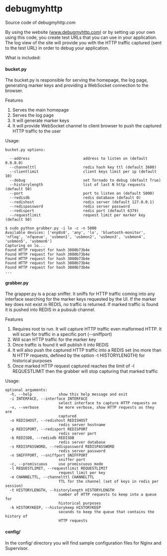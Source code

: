 # debugmyhttp
Source code of debugmyhttp.com

By using the website (www.debugmyhttp.com) or by setting up your own using this code, you create test URLs that you can use in your application. The log view of the site will provide you with the HTTP traffic captured (sent to the test URL) in order to debug your application.  


What is included:

#### bucket.py

The bucket.py is responsible for serving the homepage, the log page, generating marker keys and providing a WebSocket connection to the browser.

Features

1. Serves the main homepage
2. Serves the log page
3. It will generate marker keys
4. It will provide WebSocket channel to client browser to push the captured HTTP traffic to the user

Usage: 
```
bucket.py options:

  --address                        address to listen on (default 0.0.0.0)
  --channelttl                     redis hash key ttl (default 3600)
  --clientlimit                    client keys limit per ip (default 10)
  --debug                          set Tornado to debug (default True)
  --historylength                  list of last N http requests (default 50)
  --port                           port to listen on (default 5000)
  --redisdb                        redis database (default 0)
  --redishost                      redis server (default 127.0.0.1)
  --redispassword                  redis server password
  --redisport                      redis port (default 6379)
  --requestlimit                   request limit per marker key (default 50)
```

```
$ sudo python grabber.py -i lo -c -n 5000
Available devices: ['enp8s0', 'any', 'lo', 'bluetooth-monitor', 'nflog', 'nfqueue', 'usbmon1', 'usbmon2', 'usbmon3', 'usbmon4', 'usbmon5', 'usbmon6'] 
Capturing on lo...
Found HTTP request for hash 3080b73b4e
Found HTTP request for hash 3080b73b4e
Found HTTP request for hash 3080b73b4e
Found HTTP request for hash 3080b73b4e
Found HTTP request for hash 3080b73b4e
...
```


#### grabber.py

The grapper.py is a pcap sniffer. It sniffs for HTTP traffic coming into any interface searching for the marker keys requested by the UI. If the marker key does not exist in REDIS, no traffic is returned. If marked traffic is found it is pushed into REDIS in a pubsub channel.

Features

1. Requires root to run. It will capture HTTP traffic even malformed HTTP. It will scan for traffic in a specific port (--sniffport)
2. Will scan HTTP traffic for the marker key
3. Once traffic is found it will publish it into REDIS
4. It will also push the captured HTTP traffic into a REDIS set (no more than N HTTP requests, defined by the option -t HISTORYLENGTH) for historical purposes
5. Once marked HTTP request captured reaches the limit of -l REQUESTLIMIT then the grabber will stop capturing that marked traffic

Usage:
```
optional arguments:
  -h, --help            show this help message and exit
  -i INTERFACE, --interface INTERFACE
                        select interface to capture HTTP requests on
  -v, --verbose         be more verbose, show HTTP requests as they are
                        captured
  -o REDISHOST, --redishost REDISHOST
                        redis server hostname
  -p REDISPORT, --redisport REDISPORT
                        redis server port
  -b REDISDB, --redisdb REDISDB
                        redis server database
  -s REDISPASSWORD, --redispassword REDISPASSWORD
                        redis server password
  -n SNIFFPORT, --sniffport SNIFFPORT
                        sniffer port
  -c, --promiscuous     use promiscuous mode
  -l REQUESTLIMIT, --requestlimit REQUESTLIMIT
                        request limit per key
  -e CHANNELTTL, --channelttl CHANNELTTL
                        TTL for the channel (set of keys in redis per session)
  -t HISTORYLENGTH, --historylength HISTORYLENGTH
                        number of HTTP requests to keep into a queue for
                        historical purposes
  -k HISTORYKEEP, --historykeep HISTORYKEEP
                        seconds to keep the queue that contains the history of
                        HTTP requests
```

#### config/

In the config/ directory you will find sample configuration files for Nginx and Supervisor. 
